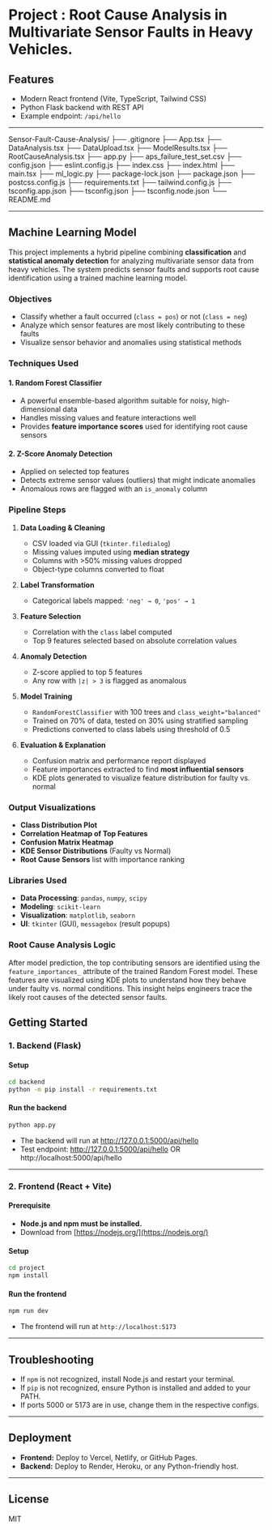 # Project : Root Cause Analysis in Multivariate Sensor Faults in Heavy Vehicles.


## Features
- Modern React frontend (Vite, TypeScript, Tailwind CSS)
- Python Flask backend with REST API
- Example endpoint: `/api/hello`

---

Sensor-Fault-Cause-Analysis/
├── .gitignore
├── App.tsx
├── DataAnalysis.tsx
├── DataUpload.tsx
├── ModelResults.tsx
├── RootCauseAnalysis.tsx
├── app.py
├── aps_failure_test_set.csv
├── config.json
├── eslint.config.js
├── index.css
├── index.html
├── main.tsx
├── ml_logic.py
├── package-lock.json
├── package.json
├── postcss.config.js
├── requirements.txt
├── tailwind.config.js
├── tsconfig.app.json
├── tsconfig.json
├── tsconfig.node.json
└── README.md

---
## Machine Learning Model
This project implements a hybrid pipeline combining **classification** and **statistical anomaly detection** for analyzing multivariate sensor data from heavy vehicles. The system predicts sensor faults and supports root cause identification using a trained machine learning model.

### Objectives
- Classify whether a fault occurred (`class = pos`) or not (`class = neg`)
- Analyze which sensor features are most likely contributing to these faults
- Visualize sensor behavior and anomalies using statistical methods

### Techniques Used

#### 1. Random Forest Classifier
- A powerful ensemble-based algorithm suitable for noisy, high-dimensional data
- Handles missing values and feature interactions well
- Provides **feature importance scores** used for identifying root cause sensors

#### 2. Z-Score Anomaly Detection
- Applied on selected top features
- Detects extreme sensor values (outliers) that might indicate anomalies
- Anomalous rows are flagged with an `is_anomaly` column

### Pipeline Steps

1. **Data Loading & Cleaning**
   - CSV loaded via GUI (`tkinter.filedialog`)
   - Missing values imputed using **median strategy**
   - Columns with >50% missing values dropped
   - Object-type columns converted to float

2. **Label Transformation**
   - Categorical labels mapped: `'neg' → 0`, `'pos' → 1`

3. **Feature Selection**
   - Correlation with the `class` label computed
   - Top 9 features selected based on absolute correlation values

4. **Anomaly Detection**
   - Z-score applied to top 5 features
   - Any row with `|z| > 3` is flagged as anomalous

5. **Model Training**
   - `RandomForestClassifier` with 100 trees and `class_weight="balanced"`
   - Trained on 70% of data, tested on 30% using stratified sampling
   - Predictions converted to class labels using threshold of 0.5

6. **Evaluation & Explanation**
   - Confusion matrix and performance report displayed
   - Feature importances extracted to find **most influential sensors**
   - KDE plots generated to visualize feature distribution for faulty vs. normal

### Output Visualizations
- **Class Distribution Plot**
- **Correlation Heatmap of Top Features**
- **Confusion Matrix Heatmap**
- **KDE Sensor Distributions** (Faulty vs Normal)
- **Root Cause Sensors** list with importance ranking

### Libraries Used

- **Data Processing**: `pandas`, `numpy`, `scipy`
- **Modeling**: `scikit-learn`
- **Visualization**: `matplotlib`, `seaborn`
- **UI**: `tkinter` (GUI), `messagebox` (result popups)

### Root Cause Analysis Logic

After model prediction, the top contributing sensors are identified using the `feature_importances_` attribute of the trained Random Forest model. These features are visualized
using KDE plots to understand how they behave under faulty vs. normal conditions. This insight helps engineers trace the likely root causes of the detected sensor faults.


## Getting Started

### 1. Backend (Flask)

#### Setup
```sh
cd backend
python -m pip install -r requirements.txt
```

#### Run the backend
```sh
python app.py
```
- The backend will run at http://127.0.0.1:5000/api/hello
- Test endpoint: http://127.0.0.1:5000/api/hello    OR    http://localhost:5000/api/hello

---

### 2. Frontend (React + Vite)

#### Prerequisite
- **Node.js and npm must be installed.**
- Download from [https://nodejs.org/](https://nodejs.org/)

#### Setup
```sh
cd project
npm install
```

#### Run the frontend
```sh
npm run dev
```
- The frontend will run at `http://localhost:5173`

---

## Troubleshooting
- If `npm` is not recognized, install Node.js and restart your terminal.
- If `pip` is not recognized, ensure Python is installed and added to your PATH.
- If ports 5000 or 5173 are in use, change them in the respective configs.

---

## Deployment
- **Frontend:** Deploy to Vercel, Netlify, or GitHub Pages.
- **Backend:** Deploy to Render, Heroku, or any Python-friendly host.

---

## License
MIT
